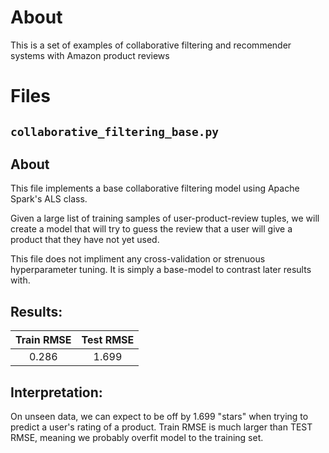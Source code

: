 # About
This is a set of examples of collaborative filtering and recommender systems with Amazon product reviews

# Files

## `collaborative_filtering_base.py`

## About

This file implements a base collaborative filtering model using Apache Spark's ALS class.

Given a large list of training samples of user-product-review tuples, we will create a model that will try to guess the review that a user will give a product that they have not yet used. 

This file does not impliment any cross-validation or strenuous hyperparameter tuning. It is simply a base-model to contrast later results with. 

## Results:

| Train RMSE | Test RMSE |
|:--------------:|:-------------:|
|      0.286     |     1.699     |

## Interpretation:

On unseen data, we can expect to be off by 1.699 "stars" when trying to predict a user's rating of a product. Train RMSE is much larger than TEST RMSE, meaning we probably overfit model to the training set. 
